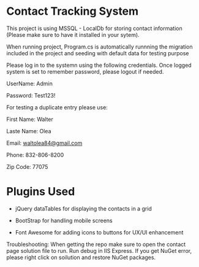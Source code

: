 # Contact Tracking System

This project is using MSSQL - LocalDb for storing contact information (Please make sure to have it installed in your sytem).

When running project, Program.cs is automatically runnning the migration included in the project and seeding with default data for testing purpose

Please log in to the systemn using the following credentials. Once logged system is set to remember password, please logout if needed.

UserName: Admin

Password: Test123!

For testing a duplicate entry please use: 

First Name: Walter	

Laste Name: Olea	

Email: waltolea84@gmail.com	

Phone: 832-806-8200	

Zip Code: 77075

# Plugins Used

* jQuery dataTables for displaying the contacts in a grid

* BootStrap for handling mobile screens

* Font Awesome for adding icons to buttons for UX/UI enhancement

Troubleshooting: When getting the repo make sure to open the contact page solution file to run. Run debug in IIS Express. If you get NuGet error, please right click on soilution and restore NuGet packages. 
